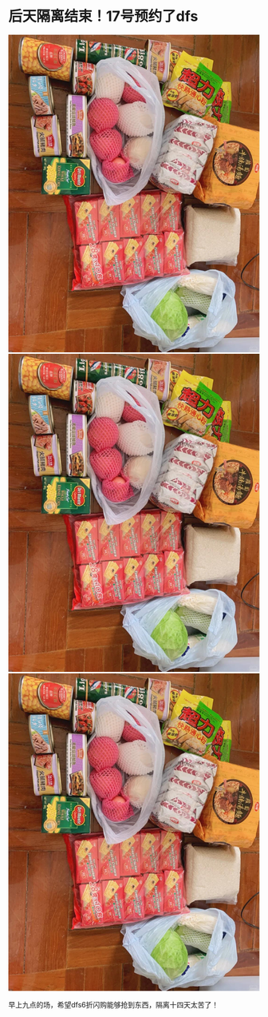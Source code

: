 # 后天隔离结束！17号预约了dfs

![](img/c86cbc5b-8ae1-4479-a6b3-479fa196f172.jpg)
![](img/6f4e823f-2fe0-42c8-8e71-a189b10660ab.jpg)
![](img/1cc9dff2-feeb-496e-95f8-fba278c033c4.jpg)

早上九点的场，希望dfs6折闪购能够抢到东西，隔离十四天太苦了！